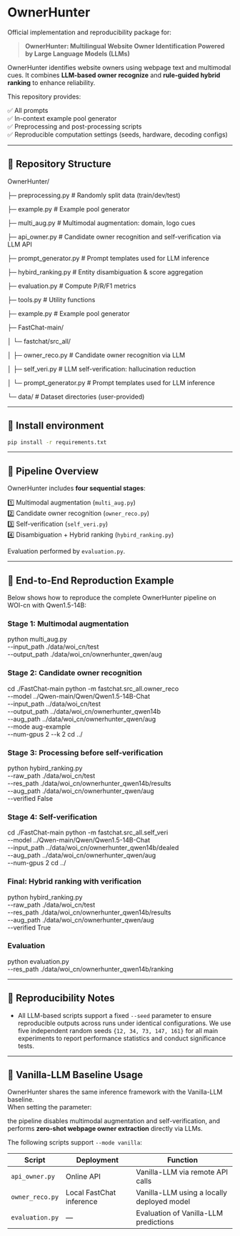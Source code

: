 # OwnerHunter

Official implementation and reproducibility package for:

> **OwnerHunter: Multilingual Website Owner Identification Powered by Large Language Models (LLMs)**  

OwnerHunter identifies website owners using webpage text and multimodal cues. It combines **LLM-based owner recognize** and **rule-guided hybrid ranking** to enhance reliability.

This repository provides:

✅ All prompts  
✅ In-context example pool generator  
✅ Preprocessing and post-processing scripts  
✅ Reproducible computation settings (seeds, hardware, decoding configs)

---

## 📁 Repository Structure

OwnerHunter/

├─ preprocessing.py # Randomly split data (train/dev/test)

├─ example.py # Example pool generator

├─ multi_aug.py # Multimodal augmentation: domain, logo cues

├─ api_owner.py # Candidate owner recognition and self-verification via LLM API

├─ prompt_generator.py # Prompt templates used for LLM inference

├─ hybird_ranking.py # Entity disambiguation & score aggregation

├─ evaluation.py # Compute P/R/F1 metrics

├─ tools.py # Utility functions

├─ example.py # Example pool generator

├─ FastChat-main/

│ └─ fastchat/src_all/

│ ├─ owner_reco.py # Candidate owner recognition via LLM

│ ├─ self_veri.py # LLM self-verification: hallucination reduction

│ └─ prompt_generator.py # Prompt templates used for LLM inference

└─ data/ # Dataset directories (user-provided)

---

## 🧩 Install environment

```bash
pip install -r requirements.txt
```

---

## 🧠 Pipeline Overview

OwnerHunter includes **four sequential stages**:

1️⃣ Multimodal augmentation (`multi_aug.py`)  
2️⃣ Candidate owner recognition (`owner_reco.py`)  
3️⃣ Self-verification (`self_veri.py`)  
4️⃣ Disambiguation + Hybrid ranking (`hybird_ranking.py`)  

Evaluation performed by `evaluation.py`.

---

## 🔧 End-to-End Reproduction Example
Below shows how to reproduce the complete OwnerHunter pipeline on WOI-cn with Qwen1.5-14B:

### Stage 1: Multimodal augmentation
python multi_aug.py \
    --input_path ./data/woi_cn/test \
    --output_path ./data/woi_cn/ownerhunter_qwen/aug

### Stage 2: Candidate owner recognition
cd ./FastChat-main
python -m fastchat.src_all.owner_reco \
    --model ../Qwen-main/Qwen/Qwen1.5-14B-Chat \
    --input_path ../data/woi_cn/test \
    --output_path ../data/woi_cn/ownerhunter_qwen14b \
    --aug_path ../data/woi_cn/ownerhunter_qwen/aug \
    --mode aug-example \
    --num-gpus 2
    --k 2
cd ../

### Stage 3: Processing before self-verification
python hybird_ranking.py \
    --raw_path ./data/woi_cn/test \
    --res_path ./data/woi_cn/ownerhunter_qwen14b/results \
    --aug_path ./data/woi_cn/ownerhunter_qwen/aug \
    --verified False

### Stage 4: Self-verification
cd ./FastChat-main
python -m fastchat.src_all.self_veri \
    --model ../Qwen-main/Qwen/Qwen1.5-14B-Chat \
    --input_path ../data/woi_cn/ownerhunter_qwen14b/dealed \
    --aug_path ../data/woi_cn/ownerhunter_qwen/aug \
    --num-gpus 2
cd ../

### Final: Hybrid ranking with verification
python hybird_ranking.py \
    --raw_path ./data/woi_cn/test \
    --res_path ./data/woi_cn/ownerhunter_qwen14b/results \
    --aug_path ./data/woi_cn/ownerhunter_qwen/aug \
    --verified True

### Evaluation
python evaluation.py \
    --res_path ./data/woi_cn/ownerhunter_qwen14b/ranking

---

## 📌 Reproducibility Notes

- All LLM-based scripts support a fixed `--seed` parameter to ensure reproducible outputs across runs under identical configurations. We use five independent random seeds `{12, 34, 73, 147, 161}` for all main experiments to report performance statistics and conduct significance tests.

---

## 🔑 Vanilla-LLM Baseline Usage

OwnerHunter shares the same inference framework with the Vanilla-LLM baseline.  
When setting the parameter:


the pipeline disables multimodal augmentation and self-verification, and performs **zero-shot webpage owner extraction** directly via LLMs.

The following scripts support `--mode vanilla`:

| Script | Deployment | Function |
|--------|------------|----------|
| `api_owner.py` | Online API | Vanilla-LLM via remote API calls |
| `owner_reco.py` | Local FastChat inference | Vanilla-LLM using a locally deployed model |
| `evaluation.py` | — | Evaluation of Vanilla-LLM predictions |

